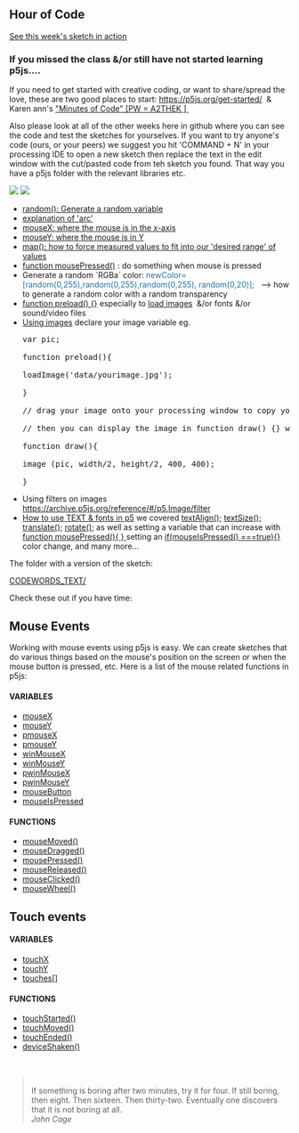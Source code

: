 <h2>Hour of Code</h2>
<a href="https://karenanndonnachie.github.io/CODEWORDS2024/WEEK4/CODEWORDS2024_TEXT/">See this week's sketch in action</a>
<h3>If you missed the class &amp;/or still have not started learning p5js....</h3>
<p>If you need to get started with creative coding, or want to share/spread the love, these are two good places to start: <a href="https://p5js.org/get-started/" target="_blank" rel="noopener">https://p5js.org/get-started/</a>&nbsp; &amp; Karen ann's <a class="inline_disabled" href="https://vimeo.com/showcase/7191039" target="_blank" rel="noopener">"Minutes of Code" [PW = A2THEK ]&nbsp;</a></p>
<p>Also please look at all of the other weeks here in github where you can see the code and test the sketches for yourselves. If you want to try anyone's code (ours, or your peers) we suggest you hit 'COMMAND + N' in your processing IDE to open a new sketch then replace the text in the edit window with the cut/pasted code from teh sketch you found. That way you have a p5js folder with the relevant libraries etc.</p>
<img src="https://github.com/user-attachments/assets/c0f64348-60c7-4876-8d29-46ce31b1964c"/>

<img src="https://github.com/user-attachments/assets/94c933b9-02a5-428e-add6-f2822829acf5" />

<ul>
    <li><a class="inline_disabled" href="https://p5js.org/reference/#/p5/random" target="_blank" rel="noopener">random(): Generate a random variable</a></li>
    <li><a class="inline_disabled" title="Link" href="https://archive.p5js.org/reference/#/p5/arc" target="_blank" rel="noopener">explanation of 'arc'</a></li>
    <li><a class="inline_disabled" href="https://p5js.org/reference/#/p5/mouseX" target="_blank" rel="noopener">mouseX: where the mouse is in the x-axis</a></li>
    <li><a class="inline_disabled" href="https://p5js.org/reference/#/p5/mouseY" target="_blank" rel="noopener">mouseY: where the mouse is in Y</a></li>
    <li><a class="inline_disabled" href="https://p5js.org/reference/#/p5/map" target="_blank" rel="noopener">map(): how to force measured values to fit into our 'desired range' of values</a></li>
    <li><a class="inline_disabled" href="https://p5js.org/reference/#/p5/mousePressed" target="_blank" rel="noopener">function mousePressed()</a> : do something when mouse is pressed</li>
    <li>Generate a random `RGBa` color: <span style="color: #236fa1;">newColor=[random(0,255),random(0,255),random(0,255), random(0,20)];&nbsp;</span> &nbsp;--&gt; how to generate a random color with a random transparency&nbsp;</li>
    <li><a class="inline_disabled" title="Link" href="https://archive.p5js.org/reference/#/p5/preload" target="_blank" rel="noopener">function preload() {}</a> especially to <a class="inline_disabled" href="https://archive.p5js.org/reference/#/p5/loadImage" target="_blank" rel="noopener">load images</a>&nbsp; &amp;/or fonts &amp;/or sound/video files</li>
    <li><a class="inline_disabled" href="https://archive.p5js.org/reference/#/p5/image" target="_blank" rel="noopener">Using images</a> declare your image variable eg.
        <pre>var pic;<br /><br />function preload(){<br /><br />loadImage('data/yourimage.jpg');<br /><br />}<br /><br />// drag your image onto your processing window to copy your image file to your 'data/ folder'<br /><br />// then you can display the image in function draw() {} with 'image(pic, x, y, w, h);'<br /><br />function draw(){<br /><br />image (pic, width/2, height/2, 400, 400);<br /><br />}</pre>
    </li>
    <li>Using filters on images <a href="https://archive.p5js.org/reference/#/p5.Image/filter" target="_blank" rel="noopener">https://archive.p5js.org/reference/#/p5.Image/filter</a>&nbsp;</li>
    <li><a class="inline_disabled" href="https://archive.p5js.org/reference/#/p5/text" target="_blank" rel="noopener">How to use TEXT &amp; fonts in p5</a> we covered <a class="inline_disabled" href="https://archive.p5js.org/reference/#/p5/textAlign" target="_blank" rel="noopener">textAlign();</a> <a class="inline_disabled" href="https://archive.p5js.org/reference/#/p5/textSize" target="_blank" rel="noopener">textSize();</a> <a class="inline_disabled" href="https://archive.p5js.org/reference/#/p5/translate" target="_blank" rel="noopener">translate();</a> <a class="inline_disabled" href="https://archive.p5js.org/reference/#/p5/rotate" target="_blank" rel="noopener">rotate();</a> as well as setting a variable that can increase with <a class="inline_disabled" href="https://archive.p5js.org/reference/#/p5/mousePressed" target="_blank" rel="noopener">function mousePressed(){ } </a> setting an <a class="inline_disabled" href="https://archive.p5js.org/reference/#/p5/mouseIsPressed" target="_blank" rel="noopener">if(mouseIsPressed() ===true){}</a> color change, and many more... &nbsp;</li>
</ul>
<p>The folder with a version of the sketch:</p>
<p><a href="CODEWORDS2024_TEXT/">CODEWORDS_TEXT/</a></p>
<p>Check these out if you have time:</p>
<h2>Mouse Events</h2>
<p>Working with mouse events using p5js is easy. We can create sketches that do various things based on the mouse's position on the screen or when the mouse button is pressed, etc. Here is a list of the mouse related functions in p5js:</p>
<h4>VARIABLES</h4>
<ul>
    <li><a href="http://p5js.org/reference/#/p5/mouseX">mouseX</a></li>
    <li><a href="http://p5js.org/reference/#/p5/mouseY">mouseY</a></li>
    <li><a href="http://p5js.org/reference/#/p5/pmouseX">pmouseX</a></li>
    <li><a href="http://p5js.org/reference/#/p5/pmouseY">pmouseY</a></li>
    <li><a href="http://p5js.org/reference/#/p5/winMouseX">winMouseX</a></li>
    <li><a href="http://p5js.org/reference/#/p5/winMouseY">winMouseY</a></li>
    <li><a href="http://p5js.org/reference/#/p5/pwinMouseX">pwinMouseX</a></li>
    <li><a href="http://p5js.org/reference/#/p5/pwinMouseY">pwinMouseY</a></li>
    <li><a href="http://p5js.org/reference/#/p5/mouseButton">mouseButton</a></li>
    <li><a href="http://p5js.org/reference/#/p5/mouseIsPressed">mouseIsPressed</a></li>
</ul>
<h4>FUNCTIONS</h4>
<ul>
    <li><a href="http://p5js.org/reference/#/p5/mouseMoved">mouseMoved()</a></li>
    <li><a href="http://p5js.org/reference/#/p5/mouseDragged">mouseDragged()</a></li>
    <li><a href="http://p5js.org/reference/#/p5/mousePressed">mousePressed()</a></li>
    <li><a href="http://p5js.org/reference/#/p5/mouseReleased">mouseReleased()</a></li>
    <li><a href="http://p5js.org/reference/#/p5/mouseClicked">mouseClicked()</a></li>
    <li><a href="http://p5js.org/reference/#/p5/mouseWheel">mouseWheel()</a></li>
</ul>
<h2><a id="user-content-touch-events" class="anchor" href="https://github.com/karenanndonnachie/Slave-To-The-Algorithm/tree/master/P5js#touch-events" aria-hidden="true"></a>Touch events</h2>
<h4>VARIABLES</h4>
<ul>
    <li><a href="http://p5js.org/reference/#/p5/touchX">touchX</a></li>
    <li><a href="http://p5js.org/reference/#/p5/touchY">touchY</a></li>
    <li><a href="http://p5js.org/reference/#/p5/touches[]">touches[]</a></li>
</ul>
<h4>FUNCTIONS</h4>
<ul>
    <li><a href="http://p5js.org/reference/#/p5/touchStarted">touchStarted()</a></li>
    <li><a href="http://p5js.org/reference/#/p5/touchMoved">touchMoved()</a></li>
    <li><a href="http://p5js.org/reference/#/p5/touchEnded">touchEnded()</a></li>
    <li><a href="https://p5js.org/reference/#/p5/deviceShaken">deviceShaken()</a></li>
</ul>
<p class="">&nbsp;</p>
<blockquote id="emble-customise-1820467e" class="customise emble emble-bq emble-bq-citation-on emble-bq-fullwidth-on emble-bq-theme-rmit emble-prevent-insert" data-context-menu="customise delete" data-emble-name="Blockquote" data-customise="new-bq-citation new-bq-fullwidth new-bq-theme" data-emble-version="2.0">
    <div class="bq-before">&nbsp;</div>
    <span>If something is boring after two minutes, try it for four. If still boring, then eight. Then sixteen. Then thirty-two. Eventually one discovers that it is not boring at all.</span><br /><cite>John Cage<br /></cite>
</blockquote>
<p class="narrow-p">&nbsp;</p>
